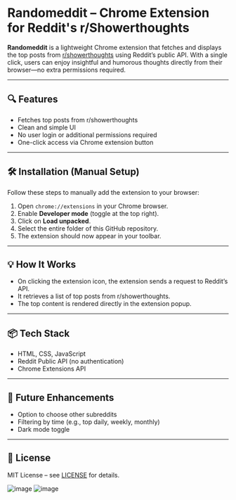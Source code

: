 # Randomeddit – Chrome Extension for Reddit's r/Showerthoughts

**Randomeddit** is a lightweight Chrome extension that fetches and displays the top posts from [r/showerthoughts](https://www.reddit.com/r/Showerthoughts) using Reddit’s public API. With a single click, users can enjoy insightful and humorous thoughts directly from their browser—no extra permissions required.

---

## 🔍 Features

- Fetches top posts from r/showerthoughts
- Clean and simple UI
- No user login or additional permissions required
- One-click access via Chrome extension button

---

## 🛠️ Installation (Manual Setup)

Follow these steps to manually add the extension to your browser:

1. Open `chrome://extensions` in your Chrome browser.
2. Enable **Developer mode** (toggle at the top right).
3. Click on **Load unpacked**.
4. Select the entire folder of this GitHub repository.
5. The extension should now appear in your toolbar.

---

## 💡 How It Works

- On clicking the extension icon, the extension sends a request to Reddit’s API.
- It retrieves a list of top posts from r/showerthoughts.
- The top content is rendered directly in the extension popup.

---

## 📦 Tech Stack

- HTML, CSS, JavaScript
- Reddit Public API (no authentication)
- Chrome Extensions API

---

## 📌 Future Enhancements

- Option to choose other subreddits
- Filtering by time (e.g., top daily, weekly, monthly)
- Dark mode toggle

---

## 📄 License

MIT License – see [LICENSE](LICENSE) for details.



![image](https://user-images.githubusercontent.com/65487599/158431449-5a2d3504-5edc-43f0-85d7-238c6f63d5c7.png)
![image](https://user-images.githubusercontent.com/65487599/158431466-ba055591-b88b-4ee8-ab0b-406db96d4e96.png)

